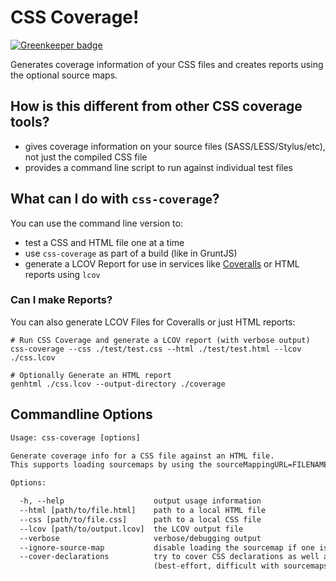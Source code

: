 # CSS Coverage!

[![Greenkeeper badge](https://badges.greenkeeper.io/philschatz/css-coverage.js.svg)](https://greenkeeper.io/)

Generates coverage information of your CSS files and creates reports using the optional source maps.

## How is this different from other CSS coverage tools?

- gives coverage information on your source files (SASS/LESS/Stylus/etc), not just the compiled CSS file
- provides a command line script to run against individual test files


## What can I do with `css-coverage`?

You can use the command line version to:

- test a CSS and HTML file one at a time
- use `css-coverage` as part of a build (like in GruntJS)
- generate a LCOV Report for use in services like [Coveralls](http://coveralls.io) or HTML reports using `lcov`


### Can I make Reports?

You can also generate LCOV Files for Coveralls or just HTML reports:

    # Run CSS Coverage and generate a LCOV report (with verbose output)
    css-coverage --css ./test/test.css --html ./test/test.html --lcov ./css.lcov

    # Optionally Generate an HTML report
    genhtml ./css.lcov --output-directory ./coverage


## Commandline Options

```txt
Usage: css-coverage [options]

Generate coverage info for a CSS file against an HTML file.
This supports loading sourcemaps by using the sourceMappingURL=FILENAME.map CSS comment

Options:

  -h, --help                    output usage information
  --html [path/to/file.html]    path to a local HTML file
  --css [path/to/file.css]      path to a local CSS file
  --lcov [path/to/output.lcov]  the LCOV output file
  --verbose                     verbose/debugging output
  --ignore-source-map           disable loading the sourcemap if one is found
  --cover-declarations          try to cover CSS declarations as well as selectors
                                (best-effort, difficult with sourcemaps)
```
